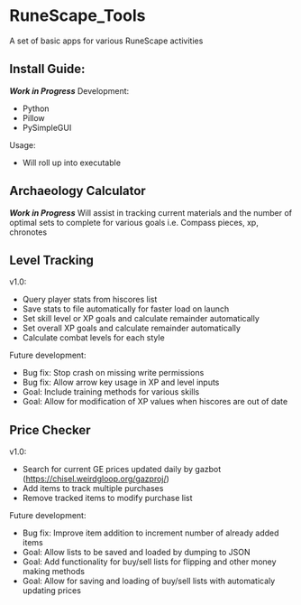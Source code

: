 # RuneScape_Tools
A set of basic apps for various RuneScape activities

## Install Guide:
***Work in Progress***
Development:
- Python
- Pillow
- PySimpleGUI

Usage:
- Will roll up into executable

## Archaeology Calculator
***Work in Progress***
Will assist in tracking current materials and the number of optimal sets to complete for various goals
i.e. Compass pieces, xp, chronotes

## Level Tracking
v1.0:
- Query player stats from hiscores list
- Save stats to file automatically for faster load on launch
- Set skill level or XP goals and calculate remainder automatically
- Set overall XP goals and calculate remainder automatically
- Calculate combat levels for each style

Future development:
- Bug fix: Stop crash on missing write permissions
- Bug fix: Allow arrow key usage in XP and level inputs
- Goal: Include training methods for various skills
- Goal: Allow for modification of XP values when hiscores are out of date

## Price Checker
v1.0: 
- Search for current GE prices updated daily by gazbot (https://chisel.weirdgloop.org/gazproj/)
- Add items to track multiple purchases
- Remove tracked items to modify purchase list

Future development:
- Bug fix: Improve item addition to increment number of already added items
- Goal: Allow lists to be saved and loaded by dumping to JSON
- Goal: Add functionality for buy/sell lists for flipping and other money making methods
- Goal: Allow for saving and loading of buy/sell lists with automaticaly updating prices
